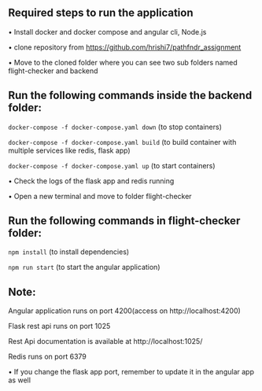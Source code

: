 ## Required steps to run the application

• Install docker and docker compose and angular cli, Node.js

• clone repository from https://github.com/hrishi7/pathfndr_assignment

• Move to the cloned folder where you can see two sub folders named flight-checker and backend

## Run the following commands inside the backend folder:

`docker-compose -f docker-compose.yaml down` (to stop containers)

`docker-compose -f docker-compose.yaml build` (to build container with multiple services like redis, flask app)

`docker-compose -f docker-compose.yaml up` (to start containers)

• Check the logs of the flask app and redis running

• Open a new terminal and move to folder flight-checker

## Run the following commands in flight-checker folder:

`npm install` (to install dependencies)

`npm run start` (to start the angular application)

## Note:

Angular application runs on port 4200(access on http://localhost:4200)

Flask rest api runs on port 1025

Rest Api documentation is available at http://localhost:1025/

Redis runs on port 6379

• If you change the flask app port, remember to update it in the angular app as well